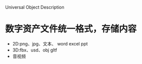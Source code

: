 Universal Object Description
#  数字资产文件统一格式，存储内容
* 2D:png、jpg、文本、 word excel ppt
* 3D:fbx、usd、obj gltf
* 音视频